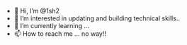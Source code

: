 - 👋 Hi, I’m @1sh2
- 👀 I’m interested in updating and building technical skills..
- 🌱 I’m currently learning ...
- 📫 How to reach me ...
no way!!
<!---
1sh2/1sh2 is a ✨ special ✨ repository because its `README.md` (this file) appears on your GitHub profile.
You can click the Preview link to take a look at your changes.
--->
